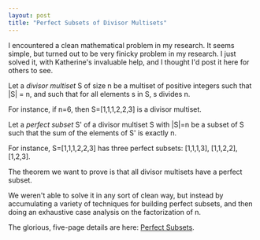 ```yaml
---
layout: post
title: "Perfect Subsets of Divisor Multisets"
---
```


I encountered a clean mathematical problem in my research.
It seems simple, but turned out to be very finicky problem in my research.
I just solved it, with Katherine's invaluable help,
and I thought I'd post it here for others to see.

Let a *divisor multiset* S of size n
be a multiset of positive integers such that |S| = n,
and such that for all elements s in S, s divides n.

For instance, if n=6, then S=[1,1,1,2,2,3] is a divisor multiset.

Let a *perfect subset* S' of a divisor multiset S with |S|=n
be a subset of S such that the sum of the elements of S' is exactly n.

For instance, S=[1,1,1,2,2,3]
has three perfect subsets: [1,1,1,3], [1,1,2,2], [1,2,3].

The theorem we want to prove is that all divisor multisets have a perfect subset.

We weren't able to solve it in any sort of clean way,
but instead by accumulating a variety of techniques
for building perfect subsets,
and then doing an exhaustive case analysis on the factorization of n.

The glorious, five-page details are here: [Perfect Subsets](/assets/divisors.pdf).





